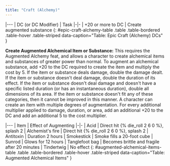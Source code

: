 ```yaml
---
title: "Craft (Alchemy)"
---
```

|---
| DC (or DC Modifier) | Task
|-|-
| +20 or more to DC | Create augmented substance
{: #epic-craft-alchemy-table .table .table-bordered .table-hover .table-striped data-caption="Table: Epic Craft (Alchemy) DCs" }

**Create Augmented Alchemical Item or Substance:** This requires the Augmented Alchemy feat, and allows a character to create alchemical items and substances of greater power than normal. To augment an alchemical substance, add +20 to the DC required to create the item and multiply the cost by 5. If the item or substance deals damage, double the damage dealt. If the item or substance doesn't deal damage, double the duration of its effect. If the item or substance doesn't deal damage and doesn't have a specific listed duration (or has an instantaneous duration), double all dimensions of its area. If the item or substance doesn't fit any of these categories, then it cannot be improved in this manner. A character can create an item with multiple degrees of augmentation. For every additional multiplier applied to damage, duration, or area, add an additional +20 to the DC and add an additional 5 to the cost multiplier.

|---
| Item | Effect of Augmenting
|-|-
| Acid | Direct hit {% die_roll 2 6 0 %}, splash 2
| Alchemist's fire | Direct hit {% die_roll 2 6 0 %}, splash 2
| Antitoxin | Duration 2 hours
| Smokestick | Smoke fills a 20-foot cube
| Sunrod | Glows for 12 hours
| Tanglefoot bag  | Becomes brittle and fragile after 20 minutes
| Tindertwig | No effect
{: #augmented-alchemical-items-table .table .table-bordered .table-hover .table-striped data-caption="Table: Augmented Alchemical Items" }
